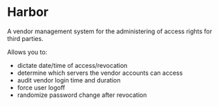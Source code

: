 # Harbor

A vendor management system for the administering of access rights for third parties. 

Allows you to: 
- dictate date/time of access/revocation
- determine which servers the vendor accounts can access
- audit vendor login time and duration
- force user logoff
- randomize password change after revocation
